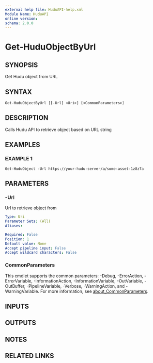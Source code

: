```yaml
---
external help file: HuduAPI-help.xml
Module Name: HuduAPI
online version:
schema: 2.0.0
---
```


# Get-HuduObjectByUrl

## SYNOPSIS
Get Hudu object from URL

## SYNTAX

```
Get-HuduObjectByUrl [[-Url] <Uri>] [<CommonParameters>]
```

## DESCRIPTION
Calls Hudu API to retrieve object based on URL string

## EXAMPLES

### EXAMPLE 1
```
Get-HuduObject -Url https://your-hudu-server/a/some-asset-1z8z7a
```

## PARAMETERS

### -Url
Url to retrieve object from

```yaml
Type: Uri
Parameter Sets: (All)
Aliases:

Required: False
Position: 1
Default value: None
Accept pipeline input: False
Accept wildcard characters: False
```

### CommonParameters
This cmdlet supports the common parameters: -Debug, -ErrorAction, -ErrorVariable, -InformationAction, -InformationVariable, -OutVariable, -OutBuffer, -PipelineVariable, -Verbose, -WarningAction, and -WarningVariable. For more information, see [about_CommonParameters](http://go.microsoft.com/fwlink/?LinkID=113216).

## INPUTS

## OUTPUTS

## NOTES

## RELATED LINKS

